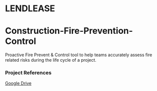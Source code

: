 # LENDLEASE 
# Construction-Fire-Prevention-Control
Proactive Fire Prevent &amp; Control tool to help teams accurately assess fire related risks during the life cycle of a project. 

### Project References
[Google Drive](https://drive.google.com/drive/folders/1gtBTXrsO5ZP2t43fuFmyQqMDDKVRRirM?usp=sharing)